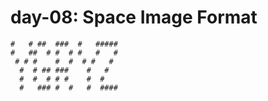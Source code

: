 # day-08: Space Image Format 

```
#   # ##  ###  #   ##### 
#   ##  # #  # #   #   # 
 # # #    #  #  # #   #  
  #  # ## ###    #   #   
  #  #  # # #    #  #    
  #   ### #  #   #  #### 
```
